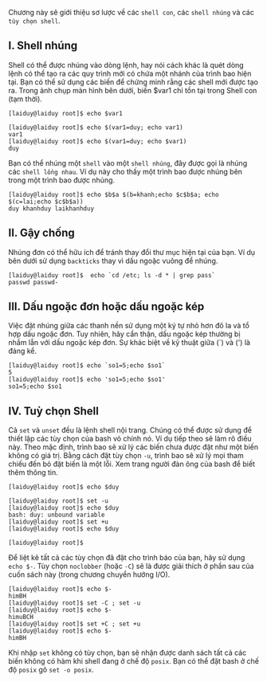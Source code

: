 Chương này sẽ giới thiệu sơ lược về các `shell con`, các `shell nhúng` và các `tùy chọn shell`.

## I. Shell nhúng
Shell có thể được nhúng vào dòng lệnh, hay nói cách khác là quét dòng lệnh có thể tạo ra các quy trình mới có chứa một nhánh của trình bao hiện tại. Bạn có thể sử dụng các biến để chứng minh rằng các shell mới được tạo ra. Trong ảnh chụp màn hình bên dưới, biến $var1 chỉ tồn tại trong Shell con (tạm thời).
```
[laiduy@laiduy root]$ echo $var1

[laiduy@laiduy root]$ echo $(var1=duy; echo var1)
var1
[laiduy@laiduy root]$ echo $(var1=duy; echo $var1)
duy
```

Bạn có thể nhúng một `shell` vào một `shell nhúng`, đây được gọi là nhúng các `shell lồng nhau`.
Ví dụ này cho thấy một trình bao được nhúng bên trong một trình bao được nhúng.
```
[laiduy@laiduy root]$ echo $b$a $(b=khanh;echo $c$b$a; echo $(c=lai;echo $c$b$a))
duy khanhduy laikhanhduy
```

## II. Gậy chống
Nhúng đơn có thể hữu ích để tránh thay đổi thư mục hiện tại của bạn. Ví dụ bên dưới sử dụng `backticks` thay vì dấu ngoặc vuông để nhúng.
```
[laiduy@laiduy root]$  echo `cd /etc; ls -d * | grep pass`
passwd passwd-
```

## III. Dấu ngoặc đơn hoặc dấu ngoặc kép
Việc đặt nhúng giữa các thanh nền sử dụng một ký tự nhỏ hơn đô la và tổ hợp dấu ngoặc đơn. Tuy nhiên, hãy cẩn thận, dấu ngoặc kép thường bị nhầm lẫn với dấu ngoặc kép đơn. Sự khác biệt về kỹ thuật giữa (`) và (') là đáng kể.
```
[laiduy@laiduy root]$ echo `so1=5;echo $so1`
5
[laiduy@laiduy root]$ echo 'so1=5;echo $so1'
so1=5;echo $so1
```

## IV. Tuỳ chọn Shell
Cả `set` và `unset` đều là lệnh shell nội trang. Chúng có thể được sử dụng để thiết lập các tùy chọn của bash vỏ chính nó. Ví dụ tiếp theo sẽ làm rõ điều này. Theo mặc định, trình bao sẽ xử lý các biến chưa được đặt như một biến không có giá trị. Bằng cách đặt tùy chọn `-u`, trình bao sẽ xử lý mọi tham chiếu đến bỏ đặt biến là một lỗi. Xem trang người đàn ông của bash để biết thêm thông tin.
```
[laiduy@laiduy root]$ echo $duy

[laiduy@laiduy root]$ set -u
[laiduy@laiduy root]$ echo $duy
bash: duy: unbound variable
[laiduy@laiduy root]$ set +u
[laiduy@laiduy root]$ echo $duy

[laiduy@laiduy root]$
```

Để liệt kê tất cả các tùy chọn đã đặt cho trình báo của bạn, hãy sử dụng `echo $-`. Tùy chọn `noclobber` (hoặc `-C`) sẽ là được giải thích ở phần sau của cuốn sách này (trong chương chuyển hướng I/O).
```
[laiduy@laiduy root]$ echo $-
himBH
[laiduy@laiduy root]$ set -C ; set -u
[laiduy@laiduy root]$ echo $-
himuBCH
[laiduy@laiduy root]$ set +C ; set +u
[laiduy@laiduy root]$ echo $-
himBH
```

Khi nhập `set` không có tùy chọn, bạn sẽ nhận được danh sách tất cả các biến không có hàm khi shell đang ở chế độ `posix`. Bạn có thể đặt bash ở chế độ `posix` gõ `set -o posix`.













